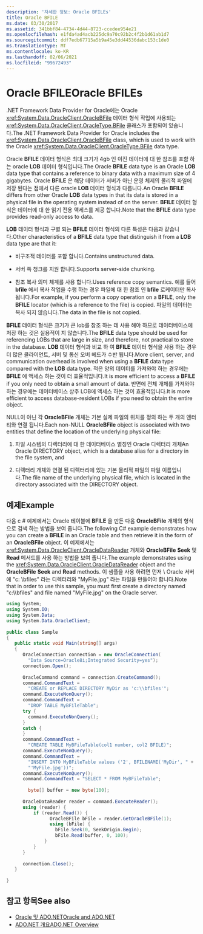 ```yaml
---
description: '자세한 정보: Oracle BFILEs'
title: Oracle BFILE
ms.date: 03/30/2017
ms.assetid: 341bbf84-4734-4d44-8723-ccedee954e21
ms.openlocfilehash: e1fda4ad4acb225dc9a70c92b2c4f2b1d61ab1d7
ms.sourcegitcommit: ddf7edb67715a5b9a45e3dd44536dabc153c1de0
ms.translationtype: MT
ms.contentlocale: ko-KR
ms.lasthandoff: 02/06/2021
ms.locfileid: "99672493"
---
```

# <a name="oracle-bfiles"></a><span data-ttu-id="9803b-103">Oracle BFILE</span><span class="sxs-lookup"><span data-stu-id="9803b-103">Oracle BFILEs</span></span>

<span data-ttu-id="9803b-104">.NET Framework Data Provider for Oracle에는 Oracle <xref:System.Data.OracleClient.OracleBFile> 데이터 형식 작업에 사용되는 <xref:System.Data.OracleClient.OracleType.BFile> 클래스가 포함되어 있습니다.</span><span class="sxs-lookup"><span data-stu-id="9803b-104">The .NET Framework Data Provider for Oracle includes the <xref:System.Data.OracleClient.OracleBFile> class, which is used to work with the Oracle <xref:System.Data.OracleClient.OracleType.BFile> data type.</span></span>  
  
 <span data-ttu-id="9803b-105">Oracle **BFILE** 데이터 형식은 최대 크기가 4gb 인 이진 데이터에 대 한 참조를 포함 하는 oracle **LOB** 데이터 형식입니다.</span><span class="sxs-lookup"><span data-stu-id="9803b-105">The Oracle **BFILE** data type is an Oracle **LOB** data type that contains a reference to binary data with a maximum size of 4 gigabytes.</span></span> <span data-ttu-id="9803b-106">Oracle **BFILE** 은 해당 데이터가 서버가 아닌 운영 체제의 물리적 파일에 저장 된다는 점에서 다른 oracle **LOB** 데이터 형식과 다릅니다.</span><span class="sxs-lookup"><span data-stu-id="9803b-106">An Oracle **BFILE** differs from other Oracle **LOB** data types in that its data is stored in a physical file in the operating system instead of on the server.</span></span> <span data-ttu-id="9803b-107">**BFILE** 데이터 형식은 데이터에 대 한 읽기 전용 액세스를 제공 합니다.</span><span class="sxs-lookup"><span data-stu-id="9803b-107">Note that the **BFILE** data type provides read-only access to data.</span></span>  
  
 <span data-ttu-id="9803b-108">**LOB** 데이터 형식과 구별 되는 **BFILE** 데이터 형식의 다른 특성은 다음과 같습니다.</span><span class="sxs-lookup"><span data-stu-id="9803b-108">Other characteristics of a **BFILE** data type that distinguish it from a **LOB** data type are that it:</span></span>  
  
- <span data-ttu-id="9803b-109">비구조적 데이터를 포함 합니다.</span><span class="sxs-lookup"><span data-stu-id="9803b-109">Contains unstructured data.</span></span>  
  
- <span data-ttu-id="9803b-110">서버 쪽 청크를 지원 합니다.</span><span class="sxs-lookup"><span data-stu-id="9803b-110">Supports server-side chunking.</span></span>  
  
- <span data-ttu-id="9803b-111">참조 복사 의미 체계를 사용 합니다.</span><span class="sxs-lookup"><span data-stu-id="9803b-111">Uses reference copy semantics.</span></span> <span data-ttu-id="9803b-112">예를 들어 **bfile** 에서 복사 작업을 수행 하는 경우 파일에 대 한 참조 인 **bfile** 로케이터만 복사 됩니다.</span><span class="sxs-lookup"><span data-stu-id="9803b-112">For example, if you perform a copy operation on a **BFILE**, only the **BFILE** locator (which is a reference to the file) is copied.</span></span> <span data-ttu-id="9803b-113">파일의 데이터는 복사 되지 않습니다.</span><span class="sxs-lookup"><span data-stu-id="9803b-113">The data in the file is not copied.</span></span>  
  
 <span data-ttu-id="9803b-114">**BFILE** 데이터 형식은 크기가 큰 lob를 참조 하는 데 사용 해야 하므로 데이터베이스에 저장 하는 것은 실용적이 지 않습니다.</span><span class="sxs-lookup"><span data-stu-id="9803b-114">The **BFILE** data type should be used for referencing LOBs that are large in size, and therefore, not practical to store in the database.</span></span> <span data-ttu-id="9803b-115">**LOB** 데이터 형식과 비교 하 여 **BFILE** 데이터 형식을 사용 하는 경우 더 많은 클라이언트, 서버 및 통신 오버 헤드가 수반 됩니다.</span><span class="sxs-lookup"><span data-stu-id="9803b-115">More client, server, and communication overhead is involved when using a **BFILE** data type compared with the **LOB** data type.</span></span> <span data-ttu-id="9803b-116">적은 양의 데이터를 가져와야 하는 경우에는 **BFILE** 에 액세스 하는 것이 더 효율적입니다.</span><span class="sxs-lookup"><span data-stu-id="9803b-116">It is more efficient to access a **BFILE** if you only need to obtain a small amount of data.</span></span> <span data-ttu-id="9803b-117">반면에 전체 개체를 가져와야 하는 경우에는 데이터베이스 상주 LOB에 액세스 하는 것이 효율적입니다.</span><span class="sxs-lookup"><span data-stu-id="9803b-117">It is more efficient to access database-resident LOBs if you need to obtain the entire object.</span></span>  
  
 <span data-ttu-id="9803b-118">NULL이 아닌 각 **OracleBFile** 개체는 기본 실제 파일의 위치를 정의 하는 두 개의 엔터티와 연결 됩니다.</span><span class="sxs-lookup"><span data-stu-id="9803b-118">Each non-NULL **OracleBFile** object is associated with two entities that define the location of the underlying physical file:</span></span>  
  
1. <span data-ttu-id="9803b-119">파일 시스템의 디렉터리에 대 한 데이터베이스 별칭인 Oracle 디렉터리 개체</span><span class="sxs-lookup"><span data-stu-id="9803b-119">An Oracle DIRECTORY object, which is a database alias for a directory in the file system, and</span></span>  
  
2. <span data-ttu-id="9803b-120">디렉터리 개체와 연결 된 디렉터리에 있는 기본 물리적 파일의 파일 이름입니다.</span><span class="sxs-lookup"><span data-stu-id="9803b-120">The file name of the underlying physical file, which is located in the directory associated with the DIRECTORY object.</span></span>  
  
## <a name="example"></a><span data-ttu-id="9803b-121">예제</span><span class="sxs-lookup"><span data-stu-id="9803b-121">Example</span></span>  

 <span data-ttu-id="9803b-122">다음 c # 예제에서는 Oracle 테이블에 **BFILE** 을 만든 다음 **OracleBFile** 개체의 형식으로 검색 하는 방법을 보여 줍니다.</span><span class="sxs-lookup"><span data-stu-id="9803b-122">The following C# example demonstrates how you can create a **BFILE** in an Oracle table and then retrieve it in the form of an **OracleBFile** object.</span></span> <span data-ttu-id="9803b-123">이 예제에서는 <xref:System.Data.OracleClient.OracleDataReader> 개체와 **OracleBFile** **Seek** 및 **Read** 메서드를 사용 하는 방법을 보여 줍니다.</span><span class="sxs-lookup"><span data-stu-id="9803b-123">The example demonstrates using the <xref:System.Data.OracleClient.OracleDataReader> object and the **OracleBFile** **Seek** and **Read** methods.</span></span> <span data-ttu-id="9803b-124">이 샘플을 사용 하려면 먼저 \\ Oracle 서버에 "c: \bfiles" 라는 디렉터리와 "MyFile.jpg" 라는 파일을 만들어야 합니다.</span><span class="sxs-lookup"><span data-stu-id="9803b-124">Note that in order to use this sample, you must first create a directory named "c:\\\bfiles" and file named "MyFile.jpg" on the Oracle server.</span></span>  
  
```csharp  
using System;  
using System.IO;  
using System.Data;  
using System.Data.OracleClient;  
  
public class Sample  
{  
   public static void Main(string[] args)  
   {  
      OracleConnection connection = new OracleConnection(  
        "Data Source=Oracle8i;Integrated Security=yes");  
      connection.Open();  
  
      OracleCommand command = connection.CreateCommand();  
      command.CommandText =
        "CREATE or REPLACE DIRECTORY MyDir as 'c:\\bfiles'";  
      command.ExecuteNonQuery();  
      command.CommandText =
        "DROP TABLE MyBFileTable";  
      try {  
        command.ExecuteNonQuery();  
      }  
      catch {  
      }  
      command.CommandText =
        "CREATE TABLE MyBFileTable(col1 number, col2 BFILE)";  
      command.ExecuteNonQuery();  
      command.CommandText =
        "INSERT INTO MyBFileTable values ('2', BFILENAME('MyDir', " +  
        "'MyFile.jpg'))";  
      command.ExecuteNonQuery();  
      command.CommandText = "SELECT * FROM MyBFileTable";  
  
        byte[] buffer = new byte[100];  
  
      OracleDataReader reader = command.ExecuteReader();  
      using (reader) {  
          if (reader.Read()) {  
                OracleBFile bFile = reader.GetOracleBFile(1);  
                using (bFile) {  
                  bFile.Seek(0, SeekOrigin.Begin);  
                  bFile.Read(buffer, 0, 100);  
              }  
          }  
      }  
  
      connection.Close();  
   }  
  
}  
```  
  
## <a name="see-also"></a><span data-ttu-id="9803b-125">참고 항목</span><span class="sxs-lookup"><span data-stu-id="9803b-125">See also</span></span>

- [<span data-ttu-id="9803b-126">Oracle 및 ADO.NET</span><span class="sxs-lookup"><span data-stu-id="9803b-126">Oracle and ADO.NET</span></span>](oracle-and-adonet.md)
- [<span data-ttu-id="9803b-127">ADO.NET 개요</span><span class="sxs-lookup"><span data-stu-id="9803b-127">ADO.NET Overview</span></span>](ado-net-overview.md)
